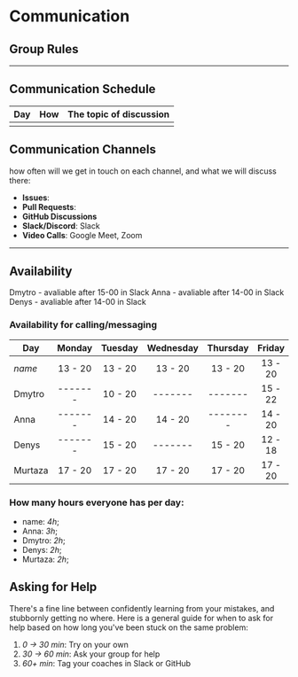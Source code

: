 <!--
    this template is for inspiration, feel free to change it however you like!

    Careful! be sure to protect your privacy when filling out this document
        everything you write here will be public
        so share only what you are comfortable sharing online
        you can share the rest in confidence with you group by another channel
-->

# Communication

## Group Rules

<!-- any general rules you'd like to set for your group? -->

---

## Communication Schedule

| Day | How | The topic of discussion |
| --- | :-: | ----------------------- |
|     |     |                         |

## Communication Channels

how often will we get in touch on each channel, and what we will discuss there:

- **Issues**:
- **Pull Requests**:
- **GitHub Discussions**
- **Slack/Discord**: Slack
- **Video Calls**: Google Meet, Zoom

---

## Availability

Dmytro - avaliable after 15-00 in Slack
Anna - avaliable after 14-00 in Slack
Denys - avaliable after 14-00 in Slack

### Availability for calling/messaging

| Day    | Monday  | Tuesday | Wednesday | Thursday | Friday  | Saturday | Sunday  |
| ------ | :-----: | :-----: | :-------: | :------: | :-----: | :------: | :-----: |
| _name_ | 13 - 20 | 13 - 20 |  13 - 20  | 13 - 20  | 13 - 20 | 13 - 20  | 13 - 20 |
| Dmytro | ------- | 10 - 20 |  -------  | -------  | 15 - 22 | -------  | ------- |
| Anna   | ------- | 14 - 20 |  14 - 20  | -------- | 14 - 20 | 13 - 20  | ------- |
| Denys  | ------- | 15 - 20 |  -------  | 15 - 20  | 12 - 18 | -------  | ------- |
|Murtaza | 17 - 20 | 17 - 20 |  17 - 20  | 17 - 20  | 17 - 20 | 08 - 13  | 08 - 13 |

### How many hours everyone has per day:

- name: _4h_;
- Anna: _3h_;
- Dmytro: _2h_;
- Denys: _2h_;
- Murtaza: _2h_;

## Asking for Help

There's a fine line between confidently learning from your mistakes, and
stubbornly getting no where. Here is a general guide for when to ask for help
based on how long you've been stuck on the same problem:

1. _0 -> 30 min_: Try on your own
2. _30 -> 60 min_: Ask your group for help
3. _60+ min_: Tag your coaches in Slack or GitHub
